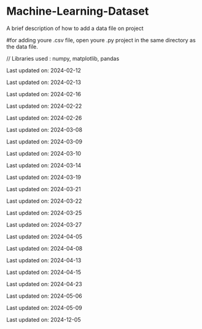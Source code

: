 # Machine-Learning-Dataset
A brief description of how to add a data file on project


#for adding youre .csv file, open youre .py project  in the same directory as the data file.

// Libraries used : numpy, matplotlib, pandas


Last updated on: 2024-02-12

Last updated on: 2024-02-13

Last updated on: 2024-02-16

Last updated on: 2024-02-22

Last updated on: 2024-02-26

Last updated on: 2024-03-08

Last updated on: 2024-03-09

Last updated on: 2024-03-10

Last updated on: 2024-03-14

Last updated on: 2024-03-19

Last updated on: 2024-03-21

Last updated on: 2024-03-22

Last updated on: 2024-03-25

Last updated on: 2024-03-27

Last updated on: 2024-04-05

Last updated on: 2024-04-08

Last updated on: 2024-04-13

Last updated on: 2024-04-15

Last updated on: 2024-04-23

Last updated on: 2024-05-06

Last updated on: 2024-05-09

Last updated on: 2024-12-05